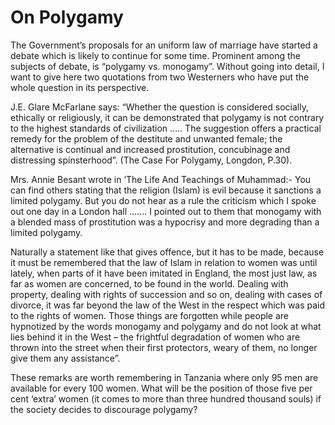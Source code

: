 On Polygamy
===========

The Government’s proposals for an uniform law of marriage have started a
debate which is likely to continue for some time. Prominent among the
subjects of debate, is “polygamy vs. monogamy”. Without going into
detail, I want to give here two quotations from two Westerners who have
put the whole question in its perspective.

J.E. Glare McFarlane says: “Whether the question is considered socially,
ethically or religiously, it can be demonstrated that polygamy is not
contrary to the highest standards of civilization ….. The suggestion
offers a practical remedy for the problem of the destitute and unwanted
female; the alternative is continual and increased prostitution,
concubinage and distressing spinsterhood”. (The Case For Polygamy,
Longdon, P.30).

Mrs. Annie Besant wrote in ‘The Life And Teachings of Muhammad:- You can
find others stating that the religion (Islam) is evil because it
sanctions a limited polygamy. But you do not hear as a rule the
criticism which I spoke out one day in a London hall ……. I pointed out
to them that monogamy with a blended mass of prostitution was a
hypocrisy and more degrading than a limited polygamy.

Naturally a statement like that gives offence, but it has to be made,
because it must be remembered that the law of Islam in relation to women
was until lately, when parts of it have been imitated in England, the
most just law, as far as women are concerned, to be found in the world.
Dealing with property, dealing with rights of succession and so on,
dealing with cases of divorce, it was far beyond the law of the West in
the respect which was paid to the rights of women. Those things are
forgotten while people are hypnotized by the words monogamy and polygamy
and do not look at what lies behind it in the West – the frightful
degradation of women who are thrown into the street when their first
protectors, weary of them, no longer give them any assistance”.

These remarks are worth remembering in Tanzania where only 95 men are
available for every 100 women. What will be the position of those five
per cent ‘extra’ women (it comes to more than three hundred thousand
souls) if the society decides to discourage polygamy?


